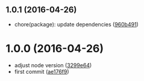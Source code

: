 <a name="1.0.1"></a>
## 1.0.1 (2016-04-26)

* chore(package): update dependencies ([960b491](https://github.com/kikobeats/stream-callback/commit/960b491))



<a name="1.0.0"></a>
# 1.0.0 (2016-04-26)

* adjust node version ([3299e64](https://github.com/kikobeats/stream-callback/commit/3299e64))
* first commit ([ae176f9](https://github.com/kikobeats/stream-callback/commit/ae176f9))



